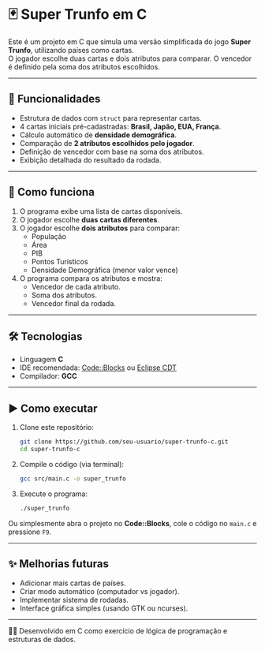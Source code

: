 # 🃏 Super Trunfo em C

Este é um projeto em C que simula uma versão simplificada do jogo **Super Trunfo**, utilizando países como cartas.  
O jogador escolhe duas cartas e dois atributos para comparar. O vencedor é definido pela soma dos atributos escolhidos.

---

## 🚀 Funcionalidades

- Estrutura de dados com `struct` para representar cartas.  
- 4 cartas iniciais pré-cadastradas: **Brasil, Japão, EUA, França**.  
- Cálculo automático de **densidade demográfica**.  
- Comparação de **2 atributos escolhidos pelo jogador**.  
- Definição de vencedor com base na soma dos atributos.  
- Exibição detalhada do resultado da rodada.

---

## 📖 Como funciona

1. O programa exibe uma lista de cartas disponíveis.  
2. O jogador escolhe **duas cartas diferentes**.  
3. O jogador escolhe **dois atributos** para comparar:  
   - População  
   - Área  
   - PIB  
   - Pontos Turísticos  
   - Densidade Demográfica (menor valor vence)  
4. O programa compara os atributos e mostra:  
   - Vencedor de cada atributo.  
   - Soma dos atributos.  
   - Vencedor final da rodada.

---

## 🛠️ Tecnologias

- Linguagem **C**
- IDE recomendada: [Code::Blocks](https://www.codeblocks.org/) ou [Eclipse CDT](https://www.eclipse.org/cdt/)  
- Compilador: **GCC**

---

## ▶️ Como executar

1. Clone este repositório:
   ```bash
   git clone https://github.com/seu-usuario/super-trunfo-c.git
   cd super-trunfo-c
   ```

2. Compile o código (via terminal):
   ```bash
   gcc src/main.c -o super_trunfo
   ```

3. Execute o programa:
   ```bash
   ./super_trunfo
   ```

Ou simplesmente abra o projeto no **Code::Blocks**, cole o código no `main.c` e pressione `F9`.

---

## ✨ Melhorias futuras

- Adicionar mais cartas de países.  
- Criar modo automático (computador vs jogador).  
- Implementar sistema de rodadas.  
- Interface gráfica simples (usando GTK ou ncurses).  

---

👨‍💻 Desenvolvido em C como exercício de lógica de programação e estruturas de dados.
